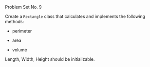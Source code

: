 Problem Set No. 9

Create a `Rectangle` class that calculates and implements the following methods:

- perimeter

- area

- volume

Length, Width, Height should be initializable.